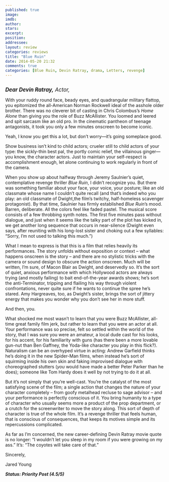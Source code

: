 ```yaml
---
published: true
image: 
imdb: 
author:  
stars: 
excerpt: 
position: 
addressee: 
layout: review
categories: reviews
title: "Blue Ruin"
date: 2014-05-20 21:32
comments: true
categories: [Blue Ruin, Devin Ratray, drama, Letters, revenge]
---
```

<div><p><span class="full-image-block ssNonEditable"><span><a href="/letters/2014/5/20/blue-ruin.html"><img src="http://rollotomasi73.files.wordpress.com/2014/05/blue20ruin.jpg" alt="" /></a></span></span></p>
<p><span style="font-size:120%;"><em><strong>Dear Devin Ratray,</strong> Actor,</em><em>&nbsp;</em></span></p>
<p>With your ruddy round face, beady eyes, and quadrangular military flattop, you epitomized the all-American Norman Rockwell ideal of the asshole older brother. There was no cleverer bit of casting in Chris Colombus&rsquo;s <em>Home Alone</em> than giving you the role of Buzz McAllister. You loomed and leered and spit sarcasm like an old pro. In the cinematic pantheon of teenage antagonists, it took you only a few minutes onscreen to become iconic.&nbsp;</p>
<p>Yeah, I know you get this a lot, but don&rsquo;t worry&mdash;it&rsquo;s going someplace good.</p>
<p>Show business isn&rsquo;t kind to child actors; crueler still to child actors of your type: the sickly-thin best pal, the portly comic relief, the villainous ginger&mdash;you know, the character actors. Just to maintain your self-respect is accomplishment enough, let alone continuing to work regularly in front of the camera.</p>
<p>When you show up about halfway through Jeremy Saulnier&rsquo;s quiet, contemplative revenge thriller <em>Blue Ruin</em>, I didn&rsquo;t recognize you. But there was something familiar about your face, your voice, your posture; like an old classmate whose name I couldn&rsquo;t quite recall (and that&rsquo;s indeed who you play: an old classmate of Dwight,the film&rsquo;s twitchy, half-homeless scavenger protagonist). By that time, Saulnier has firmly established <em>Blue Ruin</em>&rsquo;s mood. Barren, deliberate. All the colors feel like faded pastel. The musical score consists of a few throbbing synth notes. The first five minutes pass without dialogue, and just when it seems like the talky part of the plot has kicked in, we get another long sequence that occurs in near-silence (Dwight even says, after reuniting with his long-lost sister and choking out a few syllables: &ldquo;Sorry, I&rsquo;m not used to talking this much.&rdquo;)</p>
<p>What I mean to express is that this is a film that relies heavily its performances. The story unfolds without exposition or context &ndash; what happens onscreen is the story &ndash; and there are no stylistic tricks with the camera or sound design to obscure the action onscreen. Much will be written, I&rsquo;m sure, of Macon Blair as Dwight, and deservedly so. It&rsquo;s the sort of quiet, anxious performance with which Hollywood actors are always trying (and mostly failing) to bait end-of-the-year awards shows; he&rsquo;s sort the anti-Terminator, tripping and flailing his way through violent confrontations, never quite sure if he wants to continue the spree he&rsquo;s stared. Amy Hargreaves, too, as Dwight&rsquo;s sister, brings the sort of jittery energy that makes you wonder why you don&rsquo;t see her in more stuff.&nbsp;</p>
<p>And then, you.&nbsp;</p>
<p>What shocked me most wasn&rsquo;t to learn that you were Buzz McAllister, all-time great family film jerk, but rather to learn that you were an actor at all. Your performance was so precise, felt so settled within the world of the story, that I was sure you were an amateur, a local dude cast for his looks, for his accent, for his familiarity with guns (has there been a more lovable gun-nut than Ben Gaffney, the Yoda-like character you play in this flick?). Naturalism can be an overhyped virtue in acting: Andrew Garfield thinks he&rsquo;s doing it in the new Spider-Man films, when instead he&rsquo;s sort of squirming inside his own skin and faking improvised dialogue with choreographed stutters (<em>you</em> would have made a better Peter Parker than he does); someone like Tom Hardy does it well by not trying to do it at all.&nbsp;</p>
<p>But it&rsquo;s not simply that you&rsquo;re well-cast. You&rsquo;re the catalyst of the most satisfying scene of the film; a single action that changes the nature of your character completely &ndash; from goofy metalhead recluse to sage advisor &ndash; and your performance is perfectly conscious of it. You bring humanity to a type of character who usually seems more a product of the prop department, or a crutch for the screenwriter to move the story along. This sort of depth of character is true of the whole film. It&rsquo;s a revenge thriller that feels human, that is conscious of consequences, that keeps its motives simple and its repercussions complicated.</p>
<p>As far as I&rsquo;m concerned, the new career-defining Devin Ratray movie quote is no longer: &ldquo;I wouldn&rsquo;t let you sleep in my room if you were growing on my ass.&rdquo; It&rsquo;s: &ldquo;The coyotes will take care of that.&rdquo;</p>
<p>Sincerely,&nbsp;</p>
<p>Jared Young</p>
<p><strong><em>Status: Priority Post (4.5/5)</em></strong></p></div>
